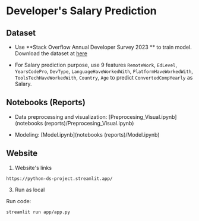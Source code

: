 # Developer's Salary Prediction

## Dataset

* Use **Stack Overflow Annual Developer Survey 2023 ** to train model. Download the dataset at [here](https://insights.stackoverflow.com/survey)

* For Salary prediction purpose, use 9 features `RemoteWork`, `EdLevel`, `YearsCodePro`, `DevType`, `LanguageHaveWorkedWith`, `PlatformHaveWorkedWith`, 
`ToolsTechHaveWorkedWith`,
`Country`, `Age` to predict `ConvertedCompYearly` as Salary.

## Notebooks (Reports)

* Data preprocessing and visualization: [Preprocesing_Visual.ipynb](notebooks (reports)/Preprocesing_Visual.ipynb)

* Modeling: [Model.ipynb](notebooks (reports)/Model.ipynb)


## Website

1. Website's links

```
https://python-ds-project.streamlit.app/
```



3. Run as local


Run code:

```
streamlit run app/app.py
```
